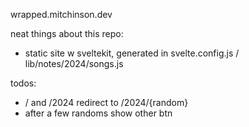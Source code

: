 wrapped.mitchinson.dev

neat things about this repo:

- static site w sveltekit, generated in svelte.config.js / lib/notes/2024/songs.js

todos:

- / and /2024 redirect to /2024/{random}
- after a few randoms show other btn
